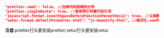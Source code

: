 ```json
"prettier.semi": false, //去掉代码结尾的分号
"prettier.singleQuote": true, //使用带引号替代双引号
"javascript.format.insertSpaceBeforeFunctionParenthesis": true, //让函数(名)和后面的括号之间加个空格
"vetur.format.defaultFormatter.html": "js-beautify-html", //格式化.vue中html
```

**注意**:prettier打头要安装prettier,vetur打头要安装vetur

